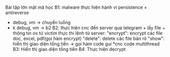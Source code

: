 Bài tập lớn mật mã học
B1: malware thực hiện hành vi persistence + antireverse
 + debug, vm -> chuyển luồng
 + k debug, vm -> b2
B2: thực hiện cnc đến server qua telegram + lấy file + thông tin os từ victim
    thực thi lệnh từ server: "encrypt": encrypt các file doc, excel, pdf(gọi hàm encrypt)
        "delete": delete các file bản rõ
        "show": hiển thị giao diện tống tiền -> gọi hàm code gui
*cnc code multithread
B3: Hiển thị giao diện tống tiền
B4: Thực hiện decrypt
